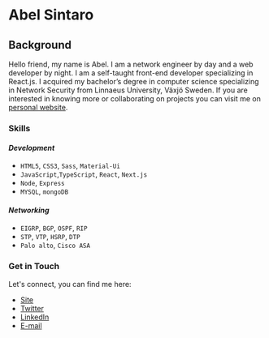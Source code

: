 <!-- ![Cover Photo](./Assets/n-w.png) -->

# Abel Sintaro

## Background

Hello friend, my name is Abel. I am a network engineer by day and a web developer by night. I am a self-taught front-end developer specializing in React.js. I acquired my bachelor’s degree in computer science specializing in Network Security from Linnaeus University, Växjö Sweden. If you are interested in knowing more or collaborating on projects you can visit me on [personal website](https://abel-sintaro.tech).


### Skills

#### _Development_

- `HTML5`, `CSS3`, `Sass`, `Material-Ui`
- `JavaScript`,`TypeScript`, `React`, `Next.js`
- `Node`, `Express`
- `MYSQL`, `mongoDB`

#### _Networking_

- `EIGRP`, `BGP`, `OSPF`, `RIP`
- `STP`, `VTP`, `HSRP`, `DTP`
- `Palo alto`, `Cisco ASA`

### Get in Touch

Let's connect, you can find me here:

- [Site](https://abel-sintaro.tech)
- [Twitter](https://twitter.com/AbelSintaro)
- [LinkedIn](https://www.linkedin.com/in/abel-sintaro/)
- [E-mail](mailto:hi@abel-sintaro.tech)
